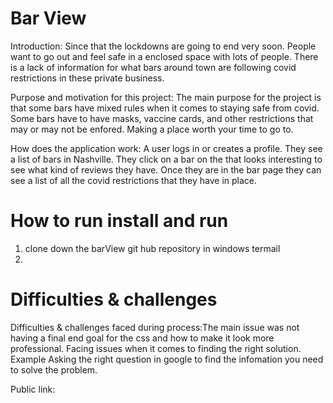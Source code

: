 # Bar View
  
  Introduction: Since that the lockdowns are going to end very soon. People want to go out and feel safe in a enclosed space with lots of people. There is a lack of information for what bars around town are following covid restrictions in these private business.  


Purpose and motivation for this project: The main purpose for the project is that some bars have mixed rules when it comes to staying safe from covid. Some bars have to have masks, vaccine cards, and other restrictions that may or may not be enfored. Making a place worth your time to go to. 

How does the application work: A user logs in or creates a profile. They see a list of bars in Nashville. They click on a bar on the  that looks interesting to see what kind of reviews they have. Once they are in the bar page they can see a list of all the covid restrictions that they have in place. 

# How to run install and run

1. clone down the barView git hub repository in windows termail 
2. 
# Difficulties & challenges
Difficulties & challenges faced during process:The main issue was not having a final end goal for the css and how to make it look more professional. Facing issues when it comes to finding the right solution. Example Asking the right question in google to find the infomation you need to solve the problem. 


Public link:
